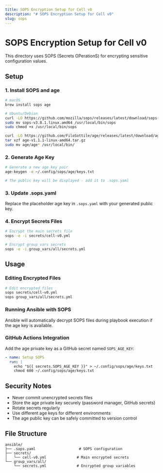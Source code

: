 ```yaml
---
title: SOPS Encryption Setup for Cell v0
description: "# SOPS Encryption Setup for Cell v0"
slug: sops
---
```










# SOPS Encryption Setup for Cell v0

This directory uses SOPS (Secrets OPerationS) for encrypting sensitive configuration values.

## Setup

### 1. Install SOPS and age

```bash
# macOS
brew install sops age

# Ubuntu/Debian
curl -LO https://github.com/mozilla/sops/releases/latest/download/sops-v3.8.1.linux.amd64
sudo mv sops-v3.8.1.linux.amd64 /usr/local/bin/sops
sudo chmod +x /usr/local/bin/sops

curl -LO https://github.com/FiloSottile/age/releases/latest/download/age-v1.1.1-linux-amd64.tar.gz
tar xzf age-v1.1.1-linux-amd64.tar.gz
sudo mv age/age* /usr/local/bin/
```

### 2. Generate Age Key

```bash
# Generate a new age key pair
age-keygen -o ~/.config/sops/age/keys.txt

# The public key will be displayed - add it to .sops.yaml
```

### 3. Update .sops.yaml

Replace the placeholder age key in `.sops.yaml` with your generated public key.

### 4. Encrypt Secrets Files

```bash
# Encrypt the main secrets file
sops -e -i secrets/cell-v0.yml

# Encrypt group vars secrets
sops -e -i group_vars/all/secrets.yml
```

## Usage

### Editing Encrypted Files

```bash
# Edit encrypted files
sops secrets/cell-v0.yml
sops group_vars/all/secrets.yml
```

### Running Ansible with SOPS

Ansible will automatically decrypt SOPS files during playbook execution if the age key is available.

### GitHub Actions Integration

Add the age private key as a GitHub secret named `SOPS_AGE_KEY`:

```yaml
- name: Setup SOPS
  run: |
    echo "${{ secrets.SOPS_AGE_KEY }}" > ~/.config/sops/age/keys.txt
    chmod 600 ~/.config/sops/age/keys.txt
```

## Security Notes

- Never commit unencrypted secrets files
- Store the age private key securely (password manager, GitHub secrets)
- Rotate secrets regularly
- Use different age keys for different environments
- The age public key can be safely committed to version control

## File Structure

```
ansible/
├── .sops.yaml                    # SOPS configuration
├── secrets/
│   └── cell-v0.yml              # Main encrypted secrets
└── group_vars/all/
    └── secrets.yml              # Encrypted group variables
```